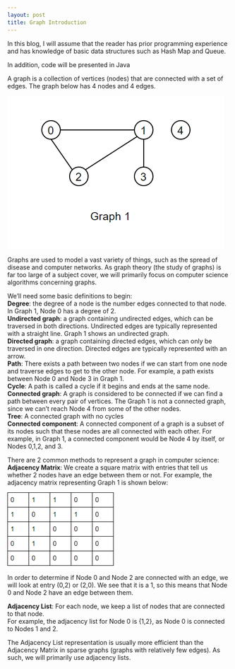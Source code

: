 ```yaml
---
layout: post
title: Graph Introduction
---
```

In this blog, I will assume that the reader has prior programming experience and has knowledge of basic data structures such as Hash Map and Queue. 

In addition, code will be presented in Java

A graph is a collection of vertices (nodes) that are connected with a set of edges. The graph below has 4 nodes and 4 edges.

![Graph1](/images/Pic1.PNG)

Graphs are used to model a vast variety of things, such as the spread of disease and computer networks. As graph theory (the study of graphs) is far too large of a subject cover, we will primarily focus on computer science algorithms concerning graphs.

We’ll need some basic definitions to begin:  
**Degree**: the degree of a node is the number edges connected to that node. In Graph 1, Node 0 has a degree of 2.  
**Undirected graph**: a graph containing undirected edges, which can be traversed in both directions. Undirected edges are typically represented with a straight line. Graph 1 shows an undirected graph.  
**Directed graph**: a graph containing directed edges, which can only be traversed in one direction. Directed edges are typically represented with an arrow.  
**Path**: There exists a path between two nodes if we can start from one node and traverse edges to get to the other node. For example, a path exists between Node 0 and Node 3 in Graph 1.  
**Cycle**: A path is called a cycle if it begins and ends at the same node.  
**Connected graph**: A graph is considered to be connected if we can find a path between every pair of vertices. The Graph 1 is not a connected graph, since we can’t reach Node 4 from some of the other nodes.  
**Tree**: A connected graph with no cycles  
**Connected component**: A connected component of a graph is a subset of its nodes such that these nodes are all connected with each other. For example, in Graph 1, a connected component would be Node 4 by itself, or Nodes 0,1,2, and 3.

There are 2 common methods to represent a graph in computer science:  
**Adjacency Matrix**: We create a square matrix with entries that tell us whether 2 nodes have an edge between them or not. For example, the adjacency matrix representing Graph 1 is shown below:   

![Matrix](/images/Capture.PNG)  

In order to determine if Node 0 and Node 2 are connected with an edge, we will look at entry (0,2) or (2,0). We see that it is a 1, so this means that Node 0 and Node 2 have an edge between them.  

**Adjacency List**: For each node, we keep a list of nodes that are connected to that node.  
For example, the adjacency list for Node 0 is {1,2}, as Node 0 is connected to Nodes 1 and 2.

The Adjacency List representation is usually more efficient than the Adjacency Matrix in sparse graphs (graphs with relatively few edges). As such, we will primarily use adjacency lists.

